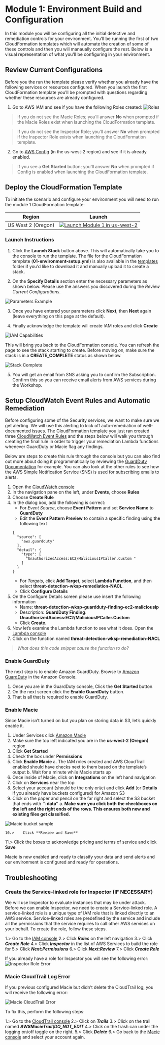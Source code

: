 # Module 1: Environment Build and Configuration

In this module you will be configuring all the initial detective and remediation controls for your environment.  You'll be running the first of two CloudFormation templates which will automate the creation of some of these controls and then you will manaually configure the rest. Below is a visual representation of what you'll be configuring in your environment.

## Review Current Configurations

Before you the run the template please verify whether you already have the following services or resources configured.  When you launch the first CloudFormation template you'll be prompted with questions regarding whether these resources are already configured.

1. Go to AWS IAM and see if you have the following Roles created:
![Roles](../images/01-current-roles.png)
  > If you do not see the Macie Roles; you'll answer **No** when prompted if the Macie Roles exist when launching the CloudFormation template.

  > If you do not see the Inspector Role; you'll answer **No** when prompted if the Inspector Role exists when launching the CloudFormation template.

2. Go to <a href="https://us-west-2.console.aws.amazon.com/config/home?region=us-west-2" target="_blank">AWS Config</a> (in the us-west-2 region) and see if it is already enabled.
  > If you see a **Get Started** button; you'll answer **No** when prompted if Config is enabled when launching the CloudFormation template.

## Deploy the CloudFormation Template

To initiate the scenario and configure your environment you will need to run the module 1 CloudFormation template: 

Region| Launch
------|-----
US West 2 (Oregon) | [![Launch Module 1 in us-west-2](../images/launch-stack-button.png)](https://console.aws.amazon.com/cloudformation/home?region=us-west-2#/stacks/new?stackName=ThreatDetectionWksp-Setup&templateURL=https://s3-us-west-2.amazonaws.com/sa-security-specialist-workshops-us-west-2/01-environment-setup.yml)

### Launch Instructions

1. Click the **Launch Stack** button above.  This will automatically take you to the console to run the template.  The file for the CloudFormation template (**01-environment-setup.yml**) is also available in the [templates](../templates/) folder if you'd like to download it and manually upload it to create a stack.

2. On the **Specify Details** section enter the necessary parameters as shown below.  Please use the answers you discovered during the *Review Current Configurations*.

![Parameters Example](../images/01-specify-details.png)

3. Once you have entered your parameters click **Next**, then **Next** again \(leave everything on this page at the default\).

4. Finally acknowledge the template will create IAM roles and click **Create**

![IAM Capabilities](../images/iam-capabilities.png)

This will bring you back to the CloudFormation console. You can refresh the page to see the stack starting to create. Before moving on, make sure the stack is in a **CREATE_COMPLETE** status as shown below.

![Stack Complete](../images/01-stack-complete.png)

5.	You will get an email from SNS asking you to confirm the Subscription. Confirm this so you can receive email alerts from AWS services during the Workshop.

## Setup CloudWatch Event Rules and Automatic Remediation

Before configuring some of the Security services, we want to make sure we get alerting. We will use this alerting to kick off auto-remediation of well-documented issues. The CloudFormation template you just ran created three [CloudWatch Event Rules](https://docs.aws.amazon.com/AmazonCloudWatch/latest/events/WhatIsCloudWatchEvents.html) and the steps below will walk you through creating the final rule in order to trigger your remediation Lambda functions whenever GuardDuty or Macie flag any findings. 

Below are steps to create this rule through the console but you can also find out more about doing it programmatically by reviewing the [GuardDuty Documentation](http://docs.aws.amazon.com/guardduty/latest/ug/guardduty_findings_cloudwatch.html) for example. You can also look at the other rules to see how the AWS Simple Notification Service (SNS) is used for subscribing emails to alerts.

1.	Open the [CloudWatch console](https://us-west-2.console.aws.amazon.com/cloudwatch/home?region=us-west-2)
2.	In the navigation pane on the left, under **Events**, choose **Rules**
3.	Choose **Create Rule**
4.	In the dialog box, add the following is correct: 
	* For *Event Source*, choose **Event Pattern** and set **Service Name** to **GuardDuty**
	* Edit the **Event Pattern Preview** to contain a specific finding using the following text
	```
	{
	  "source": [
		"aws.guardduty"
	  ],
	  "detail": {
		"type": [
		  "UnauthorizedAccess:EC2/MaliciousIPCaller.Custom "
		]
	  }
	}
	```
	* For *Targets*, click **Add Target**, select **Lambda Function**, and then select **threat-detection-wksp-remediation-NACL**.
	* Click **Configure Details**
5.	On the Configure Details screen please use insert the following information
    * Name: **threat-detection-wksp-guardduty-finding-ec2-maliciousip**
    * Description: **GuardDuty Finding: UnauthorizedAccess:EC2/MaliciousIPCaller.Custom**
    * Click **Create**.
6.	Now let’s examine the Lambda function to see what it does.  Open the [Lambda console](https://us-west-2.console.aws.amazon.com/lambda/home?region=us-west-2)
7.	Click on the function named **threat\-detection\-wksp\-remediation\-NACL**

> *What does this code snippet cause the function to do?*

### Enable GuardDuty

The next step is to enable Amazon GuardDuty. Browse to [Amazon GuardDuty](https://us-west-2.console.aws.amazon.com/guardduty/home?region=us-west-2) in the Amazon Console.

1.	Once you are in the GuardDuty console, Click the **Get Started** button.
2.	On the next screen click the **Enable GuardDuty** button.
3.	That is all that is required to enable GuardDuty. 

### Enable Macie

Since Macie isn’t turned on but you plan on storing data in S3, let’s quickly enable it.

1. Under Services click [Amazon Macie](https://us-west-2.redirection.macie.aws.amazon.com/)
2. Make sure the top left indicated you are in the **us-west-2 (Oregon)** region
3. Click **Get Started**
4. Check the box under **Permissions**
5. Click **Enable Macie**
	a.	The IAM roles created and AWS CloudTrail enabled should have checks next to them based on the template’s output
	b.	Wait for a minute while Macie starts up
6. Once inside of Macie, click on **Integrations** on the left hand navigation
7. Click on **Services** near the top
8. Select your account \(should be the only on\e) and click **Add** \(or **Details** if you already have buckets configured\) for Amazon S3
9. Click on the paper and pencil on the far right and select the S3 bucket that ends with **“\-data”**
	a.	**Make sure you click both the checkboxes on the left and the right ends of the rows. This ensures both new and existing files get classified.**

![Macie bucket sample](/images/AWS-Macie-Bucket-selection.png)

	10.>	Click **Review and Save**
11.>	Click the boxes to acknowledge pricing and terms of service and click **Save**

Macie is now enabled and ready to classify your data and send alerts and our environment is configured and ready for operations.

## Troubleshooting

### Create the Service\-linked role for Inspector \(IF NECESSARY\)

We will use Inspector to evaluate instances that may be under attack. Before we can enable Inspector, we need to create a Service\-linked role. A service\-linked role is a unique type of IAM role that is linked directly to an AWS service. Service\-linked roles are predefined by the service and include all the permissions that the service requires to call other AWS services on your behalf. To create the role, follow these steps.

1.>	Go to the [IAM console](https://console.aws.amazon.com/iam/home?region=us-west-2#/home)
2.>	Click ***Roles*** on the left navigation
3.>	Click ***Create Role***
4.>	Click ***Inspector*** in the list of AWS Services to build the role for
5.>	Click ***Next:Permissions***
6.>	Click ***Next:Review***
7.>	Click ***Create Role***

If you already have a role for Inspector you will see the following error:
![Inspector Role Error](/images/AWS-Inspector-Role-Error.png)
 
### Macie CloudTrail Log Error

If you previous configured Macie but didn’t delete the CloudTrail log, you will receive the following error:

![Macie CloudTrail Error](/images/AWS-Macie-CloudTrail-Error.png)
 
To fix this, perform the following steps:

1.>	Go to the [CloudTrail console](https://us-west-2.console.aws.amazon.com/cloudtrail/home?region=us-west-2)
2.>	Click on ***Trails***
3.>	Click on the trail named ***AWSMacieTrail\DO\_NOT\_EDIT***
4.>	Click on the trash can under the logging on/off toggle on the right.
5.>	Click ***Delete***
6.>	Go back to the [Macie console](https://us-west-2.redirection.macie.aws.amazon.com/) and select your account again.

